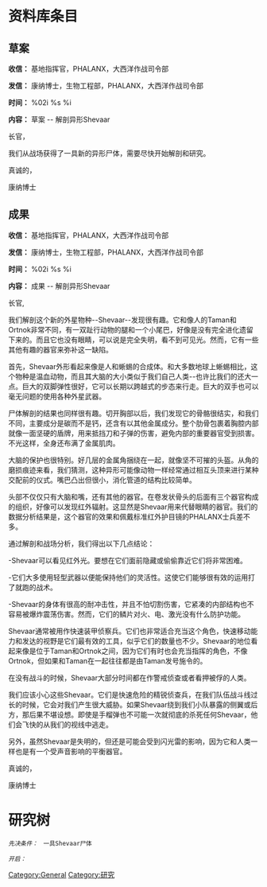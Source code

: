 # 资料库条目

## 草案

**收信：** 基地指挥官，PHALANX，大西洋作战司令部

**发信：** 康纳博士，生物工程部，PHALANX，大西洋作战司令部

**时间：** %02i %s %i

**内容：** 草案 -- 解剖异形Shevaar

长官，

我们从战场获得了一具新的异形尸体，需要尽快开始解剖和研究。

真诚的，

康纳博士

## 成果

**收信：** 基地指挥官，PHALANX，大西洋作战司令部

**发信：** 康纳博士，生物工程部，PHALANX，大西洋作战司令部

**时间：** %02i %s %i

**内容：** 成果 -- 解剖异形Shevaar

长官,

我们解剖这个新的外星物种--Shevaar--发现很有趣。它和像人的Taman和Ortnok非常不同，有一双趾行动物的腿和一个小尾巴，好像是没有完全进化遗留下来的。而且它也没有眼睛，可以说是完全失明，看不到可见光。然而，它有一些其他有趣的器官来弥补这一缺陷。

首先，Shevaar外形看起来像是人和蜥蜴的合成体。和大多数地球上蜥蜴相比，这个物种是温血动物，而且其大脑的大小类似于我们自己人类--也许比我们的还大一点。巨大的双脚弹性很好，它可以长期以跨越式的步态来行走。巨大的双手也可以毫无问题的使用各种外星武器。

尸体解剖的结果也同样很有趣。切开胸部以后，我们发现它的骨骼很结实，和我们不同，主要成分是碳而不是钙，还含有以其他金属成分。整个肋骨包裹着胸腔内部就像一面坚硬的盾牌，用来抵挡刀和子弹的伤害，避免内部的重要器官受到损害。不光这样，全身还布满了金属肌肉。

大脑的保护也很特别。好几层的金属角捆绕在一起，就像坚不可摧的头盔。从角的磨损痕迹来看，我们猜测，这种异形可能像动物一样经常通过相互头顶来进行某种交配前的仪式。嘴巴凸出但很小，消化管道的结构比较简单。

头部不仅仅只有大脑和嘴，还有其他的器官。在卷发状骨头的后面有三个器官构成的组织，好像可以发现红外辐射。这显然是Shevaar用来代替眼睛的器官。我们的数据分析结果是，这个器官的效果和佩戴标准红外护目镜的PHALANX士兵差不多。

通过解剖和战场分析，我们得出以下几点结论：

-Shevaar可以看见红外光。要想在它们面前隐藏或偷偷靠近它们将非常困难。

-它们大多使用轻型武器以便能保持他们的灵活性。这使它们能够很有效的运用打了就跑的战术。

-Shevaar的身体有很高的耐冲击性，并且不怕切割伤害，它紧凑的内部结构也不容易被爆炸震荡伤害。然而，它们的鳞片对火、电、激光没有什么防护功能。

Shevaar通常被用作快速装甲侦察兵。它们也非常适合充当这个角色，快速移动能力和发达的视野是它们最有效的工具，似乎它们的数量也不少。Shevaar的地位看起来像是位于Taman和Ortnok之间，因为它们有时也会充当指挥的角色，不像Ortnok，但如果和Taman在一起往往都是由Taman发号施令的。

在没有战斗的时候，Shevaar大部分时间都在作警戒侦查或者看押被俘的人类。

我们应该小心这些Shevaar。它们是快速危险的精锐侦查兵，在我们队伍战斗线过长的时候，它会对我们产生很大威胁。如果Shevaar绕到我们小队暴露的侧翼或后方，那后果不堪设想。即使是手榴弹也不可能一次就彻底的杀死任何Shevaar，他们会飞快的从我们的视线中逃走。

另外，虽然Shevaar是失明的，但还是可能会受到闪光雷的影响，因为它和人类一样也是有一个受声音影响的平衡器官。

真诚的，

康纳博士

# 研究树

*`先决条件：`*
` 一具Shevaar尸体`

*`开启：`*

[Category:General](Category:General "wikilink")
[Category:研究](Category:研究 "wikilink")